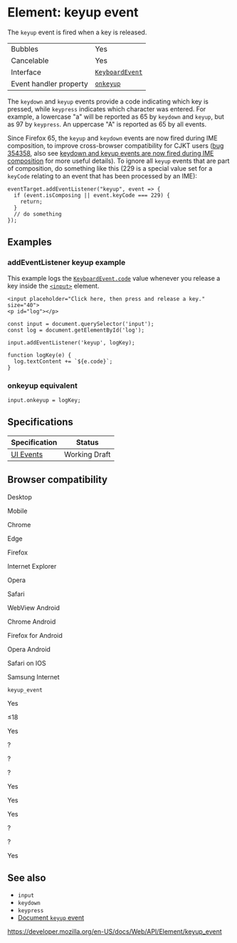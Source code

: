 Element: keyup event
====================

The `keyup` event is fired when a key is released.

<table><tbody><tr class="odd"><td>Bubbles</td><td>Yes</td></tr><tr class="even"><td>Cancelable</td><td>Yes</td></tr><tr class="odd"><td>Interface</td><td><a href="../keyboardevent"><code>KeyboardEvent</code></a></td></tr><tr class="even"><td>Event handler property</td><td><a href="../globaleventhandlers/onkeyup"><code>onkeyup</code></a></td></tr></tbody></table>

The `keydown` and `keyup` events provide a code indicating which key is pressed, while `keypress` indicates which character was entered. For example, a lowercase "a" will be reported as 65 by `keydown` and `keyup`, but as 97 by `keypress`. An uppercase "A" is reported as 65 by all events.

Since Firefox 65, the `keyup` and `keydown` events are now fired during IME composition, to improve cross-browser compatibility for CJKT users ([bug 354358](https://bugzilla.mozilla.org/show_bug.cgi?id=354358), also see [keydown and keyup events are now fired during IME composition](https://github.com/mdn/kuma/issues/7647) for more useful details). To ignore all `keyup` events that are part of composition, do something like this (229 is a special value set for a `keyCode` relating to an event that has been processed by an IME):

    eventTarget.addEventListener("keyup", event => {
      if (event.isComposing || event.keyCode === 229) {
        return;
      }
      // do something
    });

Examples
--------

### addEventListener keyup example

This example logs the [`KeyboardEvent.code`](../keyboardevent/code) value whenever you release a key inside the [`<input>`](https://developer.mozilla.org/en-US/docs/Web/HTML/Element/input) element.

    <input placeholder="Click here, then press and release a key." size="40">
    <p id="log"></p>

    const input = document.querySelector('input');
    const log = document.getElementById('log');

    input.addEventListener('keyup', logKey);

    function logKey(e) {
      log.textContent += `${e.code}`;
    }

### onkeyup equivalent

    input.onkeyup = logKey;

Specifications
--------------

<table><thead><tr class="header"><th>Specification</th><th>Status</th></tr></thead><tbody><tr class="odd"><td><a href="https://w3c.github.io/uievents/#event-type-keyup">UI Events</a></td><td><span class="spec-wd">Working Draft</span></td></tr></tbody></table>

Browser compatibility
---------------------

Desktop

Mobile

Chrome

Edge

Firefox

Internet Explorer

Opera

Safari

WebView Android

Chrome Android

Firefox for Android

Opera Android

Safari on IOS

Samsung Internet

`keyup_event`

Yes

≤18

Yes

?

?

?

Yes

Yes

Yes

?

?

Yes

See also
--------

-   `input`
-   `keydown`
-   `keypress`
-   [Document `keyup` event](../document/keyup_event)

<a href="https://developer.mozilla.org/en-US/docs/Web/API/Element/keyup_event" class="_attribution-link">https://developer.mozilla.org/en-US/docs/Web/API/Element/keyup_event</a>
